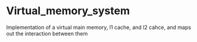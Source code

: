# Virtual_memory_system
Implementation of a virtual main memory, l1 cache, and l2 cahce, and maps out the interaction between them
